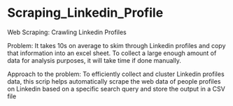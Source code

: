 # Scraping_Linkedin_Profile
Web Scraping: Crawling Linkedin Profiles

Problem:
It takes 10s on average to skim through Linkedin profiles and copy that information into an excel sheet. To collect a large enough amount of data for analysis purposes, it will take time if done manually.

Approach to the problem:
To efficiently collect and cluster Linkedin profiles data, this scrip helps automatically scrape the web data of people profiles on Linkedin based on a specific search query and store the output in a CSV file
